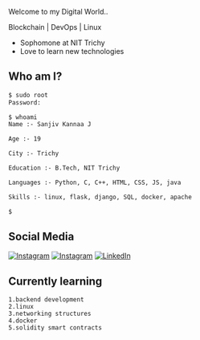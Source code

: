 <!-- [![Typing SVG](https://readme-typing-svg.demolab.com?font=Lato&size=32&pause=500&vCenter=true&&width=600&height=100&lines=Hello+World+!!!;I'm+Sanjiv+Kannaa+Jeganathan)](https://git.io/typing-svg)<br/>
 -->
Welcome to my Digital World..

Blockchain | DevOps | Linux
- Sophomone at NIT Trichy
- Love to learn new technologies
<!-- 
## Programming Languages
 <img src = './images/python2.png' height='30'/>  <img src = './images/c-original.svg' width='30'/>  <img src = './images/cpp.svg' width='30'/>  <img src = './images/html.svg' width='30'/>  <img src = './images/css.svg' width='30'/>  <img src = './images/js.svg' width='30'/>  <img src = './images/java.svg' width='30'/>
 
 ## Tools
 <img src = './images/django.svg' height='40'/> <img src = './images/flask.png' width='30'/>  <img src = './images/sql.svg' width='30'/>  <img src = './images/git.svg' width='30'/>  <img src = './images/linux2.svg' width='30'/>  <img src = './images/ethereum.svg' width='30'/>
 -->

<!--  
 ## Who am I?
 ```python
class WhoAmI:
	 user = 'sanjiv kannaa jeganathan'
	education = "NIT trichy"
	hobbies = [
				'cycling',
				'coding',
				'problem solving',
				'Being up all Night chasing that ONE BUG...'
			]
	
	def getCity():
		return 'Trichy, TN, India'
 ``` -->
 
 
  ## Who am I?
 ```bash
 $ sudo root
 Password: 
 
 $ whoami
 Name :- Sanjiv Kannaa J

Age :- 19

City :- Trichy

Education :- B.Tech, NIT Trichy

Languages :- Python, C, C++, HTML, CSS, JS, java

Skills :- linux, flask, django, SQL, docker, apache

$
```
 
## Social Media
[![Instagram](https://img.shields.io/badge/Instagram-%23E4405F.svg?logo=Instagram&logoColor=white)](https://instagram.com/sanjivkannaajeganathan) [![Instagram](https://img.shields.io/badge/Instagram-%23E4405F.svg?logo=Instagram&logoColor=white)](https://instagram.com/sanjiv_kannaa_jeganathan) [![LinkedIn](https://img.shields.io/badge/LinkedIn-%230077B5.svg?logo=linkedin&logoColor=white)](https://linkedin.com/in/sanjiv-kannaa-jeganathan-532b16227/)  
 
## Currently learning
 	1.backend development
    2.linux
    3.networking structures
    4.docker
    5.solidity smart contracts
    
 




<!-- 

 
![](https://github-readme-stats.vercel.app/api?username=SanjivKannaa&theme=default&hide_border=false&include_all_commits=true&count_private=true)

![](https://github-readme-stats.vercel.app/api/top-langs/?username=SanjivKannaa&theme=default&hide_border=false&include_all_commits=true&count_private=true&layout=compact)

 -------
 -->
